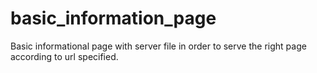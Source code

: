 # basic_information_page
Basic informational page with server file in order to serve the right page according to url specified.
